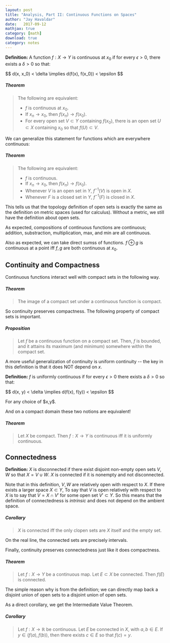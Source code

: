 ```yaml
---
layout: post
title: "Analysis, Part II: Continuous Functions on Spaces"
author: "Jay Havaldar"
date:   2017-09-12
mathjax: true
category: [math]
download: true
category: notes
---
```


**Definition:** A function $f: X\rightarrow Y$ is continuous at $x_0$ if for every $\epsilon > 0$, there exists a $\delta > 0$ so that:
<p>
$$
d(x, x_0) < \delta \implies d(f(x), f(x_0)) < \epsilon
$$
</p>

##### Theorem
> The following are equivalent:
> - $f$ is continuous at $x_0$.
> - If $x_n \rightarrow x_0$, then $f(x_n) \rightarrow f(x_0)$.
> - For every open set $V \subset Y$ containing $f(x_0)$, there is an open set $U \subset X$ containing $x_0$ so that $f(U) \subset V$.

We can generalize this statement for functions which are everywhere continuous:

##### Theorem
> The following are equivalent:
> - $f$ is continuous.
> - If $x_n \rightarrow x_0$, then $f(x_n) \rightarrow f(x_0)$.
> - Whenever $V$ is an open set in $Y$, $f^{-1}(V)$ is open in $X$.
> - Whenever $F$ is a closed set in $Y$, $f^{-1}(F)$ is closed in $X$.

This tells us that the topology definition of open sets is exactly the same as the definition on metric spaces (used for calculus). Without a metric, we still have the definition about open sets.

As expected, compositions of continuous functions are continuous; addition, substraction, multiplication, max, and min are all continuous.

Also as expected, we can take direct sumss of functions. $f\oplus g$ is continuous at a point iff $f,g$ are both continuous at $x_0$.

## Continuity and Compactness

Continuous functions interact well with compact sets in the following way.

##### Theorem
> The image of a compact set under a continuous function is compact.

So continuity preserves compactness. The following property of compact sets is important.

##### Proposition
> Let $f$ be a continuous function on a compact set. Then, $f$ is bounded, and it attains its maximum (and minimum) somewhere within the compact set.

A more useful generalization of continuity is uniform continuity -- the key in this definition is that it does NOT depend on $x$.

**Definition:** $f$ is uniformly continuous if for every $\epsilon > 0$ there exists a $\delta > 0$ so that:
<p>
$$
d(x, y) < \delta \implies d(f(x), f(y)) < \epsilon
$$
</p>
For any choice of $x,y$.

And on a compact domain these two notions are equivalent!

##### Theorem
> Let $X$ be compact. Then $f: X \rightarrow Y$ is continuous iff it is uniformly continuous.

## Connectedness

**Definition:** $X$ is disconnected if there exist disjoint non-empty open sets $V,W$ so that $X=V\cup W$. $X$ is connected if it is nonempty and not disconnected.

Note that in this definition, $V, W$ are relatively open with respect to $X$. If there exists a larger space $X \subset Y$, To say that $V$ is open relatively with respect to $X$ is to say that $V = X \cap V'$ for some open set $V' \subset Y$. So this means that the definition of connectedness is *intrinsic* and does not depend on the ambient space.

##### Corollary
> $X$ is connected iff the only clopen sets are $X$ itself and the empty set.

On the real line, the connected sets are precisely intervals.

Finally, continuity preserves connectedness just like it does compactness.

##### Theorem
> Let $f: X\rightarrow Y$ be a continuous map. Let $E \subset X$ be connected. Then $f(E)$ is connected.

The simple reason why is from the definition; we can directly map back a disjoint union of open sets to a disjoint union of open sets.

As a direct corollary, we get the Intermediate Value Theorem.

##### Corollary

> Let $f: X \rightarrow \mathbb{R}$ be continuous. Let $E$ be connected in $X$, with $a,b \in E$. If $y\in (f(a), f(b))$, then there exists $c\in E$ so that $f(c)=y$.



